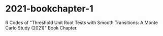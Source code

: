# 2021-bookchapter-1
R Codes of "Threshold Unit Root Tests with Smooth Transitions: A Monte Carlo Study (2021)" Book Chapter. 

